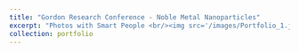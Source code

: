 ```yaml
---
title: "Gordon Research Conference - Noble Metal Nanoparticles"
excerpt: "Photos with Smart People <br/><img src='/images/Portfolio_1.jpg'>"
collection: portfolio
---
```


